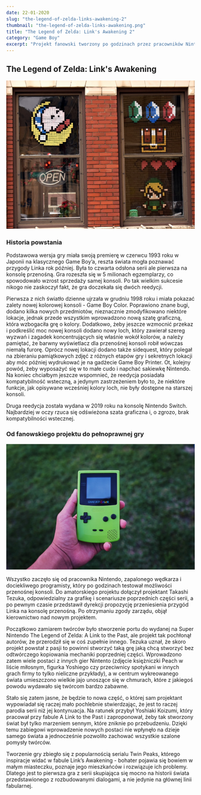 ```yaml
---
date: 22-01-2020
slug: "the-legend-of-zelda-links-awakening-2"
thumbnail: "the-legend-of-zelda-links-awakening.png"
title: "The Legend of Zelda: Link's Awakening 2"
category: "Game Boy"
excerpt: "Projekt fanowski tworzony po godzinach przez pracowników Nintendo miał awansować w port jednej z poprzednich odsłon przygód Linka. Szybko okazało się jednak, że gra ma dużo większe ambicje i została wydana jako spin-off serii w 1993 roku. Sprzedaz gry była tak dobra że w 1998 została wydana jej odświeżona reedycja na konsolę Game Boy Color. Fani musieli poczekać kolejne dwadziesta lat na najnowszy remake gry, który ukazał się na konsoli Nintendo Switch we wrześniu 2019 roku. Link's Awakening jest czwartą grą z serii i pierwszą wydaną na przenośną konsolę."
---
```


## The Legend of Zelda: Link's Awakening

![Legend of Zelda shop](../images/links-awakening/the-legend-of-zelda-shop.jpeg)

### Historia powstania

Podstawowa wersja gry miała swoją premierę w czerwcu 1993 roku w Japonii na klasycznego Game Boy’a, reszta świata mogła 
poznawać przygody Linka rok później. Była to czwarta odsłona serii ale pierwsza na konsolę przenośną. Gra rozeszła się w
5 milionach egzemplarzy, co spowodowało wzrost sprzedaży samej konsoli. Po tak wielkim sukcesie nikogo nie zaskoczył fakt,
że gra doczekała się dwóch reedycji.

Pierwsza z nich światło dzienne ujrzała w grudniu 1998 roku i miała pokazać zalety nowej kolorowej konsoli - Game Boy Color. 
Poprawiono znane bugi, dodano kilka nowych przedmiotów, nieznacznie zmodyfikowano niektóre lokacje, jednak przede wszystkim 
wprowadzono nową szatę graficzną, która wzbogaciła grę o kolory. Dodatkowo, żeby jeszcze wzmocnić przekaz i podkreślić moc 
nowej konsoli dodano nowy loch, który zawierał szereg wyzwań i zagadek koncentrujących się właśnie wokół kolorów, a należy 
pamiętać, że barwny wyświetlacz dla przenośnej konsoli robił wówczas niemałą furorę. Oprócz nowej lokacji dodano także sidequest, 
który polegał na zbieraniu pamiątkowych zdjęć z różnych etapów gry i sekretnych lokacji aby móc później wydrukować je na 
gadżecie Game Boy Printer. Ot, kolejny powód, żeby wyposażyć się w to małe cudo i napchać sakiewkę Nintendo. Na koniec 
chciałbym jeszcze wspomnieć, że reedycja posiadała kompatybilność wsteczną, a jedynym zastrzeżeniem było to, że niektóre 
funkcje, jak opisywane wcześniej kolory loch, nie były dostępne na starszej konsoli.

Druga reedycja została wydana w 2019 roku na konsolę Nintendo Switch. Najbardziej w oczy rzuca się odświeżona szata 
graficzna i, o zgrozo, brak kompatybilności wstecznej.

### Od fanowskiego projektu do pełnoprawnej gry

![Legend of Zelda shop](../images/links-awakening/game-boy-color-console.jpeg)

Wszystko zaczęło się od pracownika Nintendo, zapalonego wędkarza i dociekliwego programisty, który po godzinach testował 
możliwości przenośnej konsoli. Do amatorskiego projektu dołączył projektant Takashi Tezuka, odpowiedzialny za grafikę i 
scenariusze poprzednich części serii, a po pewnym czasie przedstawił dyrekcji propozycję przeniesienia przygód Linka na 
konsolę przenośną. Po otrzymaniu zgody zarządu, objął kierownictwo nad nowym projektem.

Początkowo zamiarem twórców było stworzenie portu do wydanej na Super Nintendo The Legend of Zelda: A Link to the Past, 
ale projekt tak pochłonął autorów, że przerodził się w coś zupełnie innego. Tezuka uznał, że skoro projekt powstał z 
pasji to powinni stworzyć taką grę jaką chcą stworzyć bez odtwórczego kopiowania mechaniki poprzedniej części. Wprowadzono 
zatem wiele postaci z innych gier Nintento (zdjęcie księżniczki Peach w liście miłosnym, figurka Yoshiego czy przeciwnicy 
spotykani w innych grach firmy to tylko nieliczne przykłady), a w centrum wykreowanego świata umieszczono wielkie jajo unoszące 
się w chmurach, które z jakiegoś powodu wydawało się twórcom bardzo zabawne.

Stało się zatem jasne, że będzie to nowa część, o której sam projektant wypowiadał się raczej mało pochlebnie stwierdzając, 
że jest to raczej parodia serii niż jej kontynuacja. Na ratunek przybył Yoshiaki Koizumi, który pracował przy fabule 
A Link to the Past i zaproponował, żeby tak stworzony świat był tylko marzeniem sennym, które zniknie po przebudzeniu. 
Dzięki temu zabiegowi wprowadzenie nowych postaci nie wpłynęło na dzieje samego świata a jednocześnie pozwoliło zachować 
wszystkie szalone pomysły twórców.

Tworzenie gry zbiegło się z popularnością serialu Twin Peaks, którego inspiracje widać w fabule Link’s Awakening - 
bohater pojawia się bowiem w małym miasteczku, poznaje jego mieszkańców i rozwiązuje ich problemy. Dlatego jest to 
pierwsza gra z serii skupiająca się mocno na historii świata przedstawionego z rozbudowanymi dialogami, a nie jedynie 
na głównej linii fabularnej.